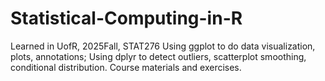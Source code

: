 # Statistical-Computing-in-R

Learned in UofR, 2025Fall, STAT276
Using ggplot to do data visualization, plots, annotations; Using dplyr to detect outliers, scatterplot smoothing, conditional distribution. Course materials and exercises. 
